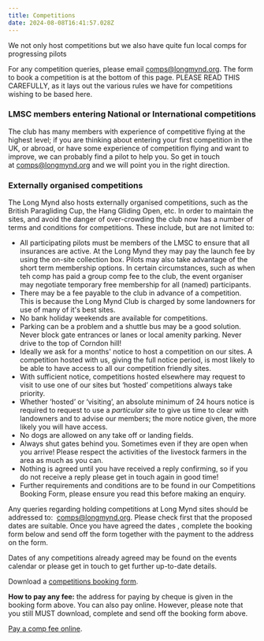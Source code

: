 ```yaml
---
title: Competitions
date: 2024-08-08T16:41:57.028Z
---
```

W﻿e not only host competitions but we also have quite fun local comps for progressing pilots

For any competition queries, please email [comps@longmynd.org](mailto:comps@longmynd.org). The form to book a competition is at the bottom of this page. PLEASE READ THIS CAREFULLY, as it lays out the various rules we have for competitions wishing to be based here.

### **LMSC members entering National or International competitions**

The club has many members with experience of competitive flying at the highest level; if you are thinking about entering your first competition in the UK, or abroad, or have some experience of competition flying and want to improve, we can probably find a pilot to help you. So get in touch at [comps@longmynd.org](mailto:comps@longmynd.org) and we will point you in the right direction.

### Externally organised competitions

The Long Mynd also hosts externally organised competitions, such as the British Paragliding Cup, the Hang Gliding Open, etc. In order to maintain the sites, and avoid the danger of over-crowding the club now has a number of terms and conditions for competitions. These include, but are not limited to:

* All participating pilots must be members of the LMSC to ensure that all insurances are active. At the Long Mynd they may pay the launch fee by using the on-site collection box. Pilots may also take advantage of the short term membership options. In certain circumstances, such as when teh comp has paid a group comp fee to the club, the event organiser may negotiate temporary free membership for all (named) participants.
* There may be a fee payable to the club in advance of a competition. This is because the Long Mynd Club is charged by some landowners for use of many of it's best sites. 
* No bank holiday weekends are available for competitions.
* Parking can be a problem and a shuttle bus may be a good solution. Never block gate entrances or lanes or local amenity parking. Never drive to the top of Corndon hill!
* Ideally we ask for a months' notice to host a competition on our sites. A competition hosted with us, giving the full notice period, is most likely to be able to have access to all our competition friendly sites.
* With sufficient notice, competitions hosted elsewhere may request to visit to use one of our sites but ‘hosted’ competitions always take priority.
* Whether ‘hosted’ or ‘visiting’, an absolute minimum of 24 hours notice is required to request to use a *particular site* to give us time to clear with landowners and to advise our members; the more notice given, the more likely you will have access.
* No dogs are allowed on any take off or landing fields.
* Always shut gates behind you. Sometimes even if they are open when you arrive! Please respect the activities of the livestock farmers in the area as much as you can.
* Nothing is agreed until you have received a reply confirming, so if you do not receive a reply please get in touch again in good time!
* Further requirements and conditions are to be found in our Competitions Booking Form, please ensure you read this before making an enquiry.

Any queries regarding holding competitions at Long Mynd sites should be addressed to:  [comps@longmynd.org](mailto:comps@longmynd.org). Please check first that the proposed dates are suitable. Once you have agreed the dates , complete the booking form below and send off the form together with the payment to the address on the form.

Dates of any competitions already agreed may be found on the events calendar or please get in touch to get further up-to-date details.[](http://www.longmynd.org/?page_id=11)

Download a [competitions booking form](/img/comp_booking-rev.27032023.doc).

**How to pay any fee:** the address for paying by cheque is given in the booking form above. You can also pay online. However, please note that you still MUST download, complete and send off the booking form above.

[Pay a comp fee online](https://www.paypal.com/cgi-bin/webscr?cmd=_s-xclick&hosted_button_id=9XS9YGMMZ88GU).